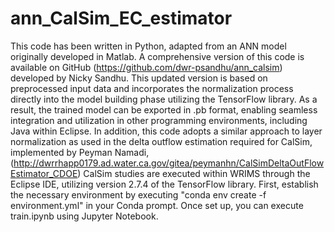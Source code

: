 # ann_CalSim_EC_estimator
This code has been written in Python, adapted from an ANN model originally developed in Matlab. A comprehensive version of this code is available on GitHub (https://github.com/dwr-psandhu/ann_calsim) developed by Nicky Sandhu. This updated version is based on preprocessed input data and incorporates the normalization process directly into the model building phase utilizing the TensorFlow library. As a result, the trained model can be exported in .pb format, enabling seamless integration and utilization in other programming environments, including Java within Eclipse. In addition, this code adopts a similar approach to layer normalization as used in the delta outflow estimation required for CalSim, implemented by Peyman Namadi, (http://dwrrhapp0179.ad.water.ca.gov/gitea/peymanhn/CalSimDeltaOutFlowEstimator_CDOE)
CalSim studies are executed within WRIMS through the Eclipse IDE, utilizing version 2.7.4 of the TensorFlow library. First, establish the necessary environment by executing "conda env create -f environment.yml" in your Conda prompt. Once set up, you can execute train.ipynb using Jupyter Notebook.


